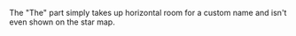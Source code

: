 The "The" part simply takes up horizontal room for a custom name and isn't even shown on the star map.
